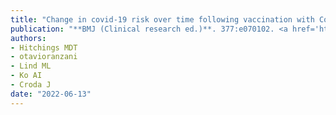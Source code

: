 ```yaml
---
title: "Change in covid-19 risk over time following vaccination with CoronaVac: test negative case-control study"
publication: "**BMJ (Clinical research ed.)**. 377:e070102. <a href='https://doi.org/10.1136/bmj-2022-070102' target='_blank' rel='noopener noreferrer'>10.1136/bmj-2022-070102</a>"
authors:
- Hitchings MDT
- otavioranzani
- Lind ML
- Ko AI
- Croda J
date: "2022-06-13"
---
```

